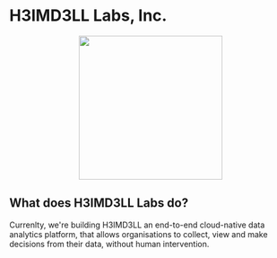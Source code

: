 <h1>H3IMD3LL Labs, Inc.</h1>

<p align="center" href="https://heimdelllabs.cloud/">
    <img src="assets/H3IMD3LL-Labs.png" width="256"/>
</p>

<h2>What does H3IMD3LL Labs do?</h2>

Currenlty, we're building H3IMD3LL an end-to-end cloud-native data analytics platform, that allows organisations to collect, view and make decisions from their data, without human intervention.
